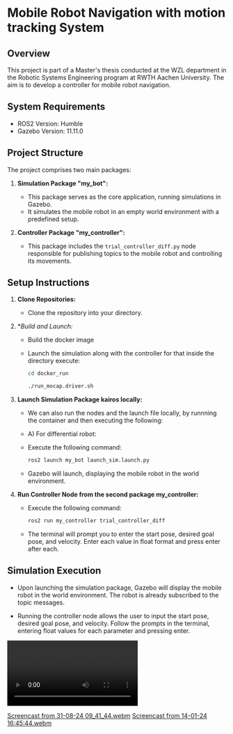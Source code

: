 # Mobile Robot Navigation with motion tracking System

## Overview

This project is part of a Master's thesis conducted at the WZL department in the Robotic Systems Engineering program at RWTH Aachen University. The aim is to develop a controller for mobile robot navigation.

## System Requirements

- ROS2 Version: Humble
- Gazebo Version: 11.11.0

## Project Structure

The project comprises two main packages:

1. **Simulation Package "my_bot":**
   - This package serves as the core application, running simulations in Gazebo.
   - It simulates the mobile robot in an empty world environment with a predefined setup.

2. **Controller Package "my_controller":**
   - This package includes the `trial_controller_diff.py` node responsible for publishing topics to the mobile robot and controlling its movements.

## Setup Instructions

1. **Clone Repositories:**

   - Clone the repository into your directory.

3. **Build and Launch:*
   - Build the docker image
   - Launch the simulation along with the controller for that inside the directory execute:
     ```sh
     cd docker_run
     ``` 

     ```sh
     ./run_mocap.driver.sh
     ```
4. **Launch Simulation Package kairos locally:**
   - We can also run the nodes and the launch file locally, by runnning the container and then executing the following:
   - A) For differential robot:
   - Execute the following command:
     ```sh
     ros2 launch my_bot launch_sim.launch.py
     ```


   - Gazebo will launch, displaying the mobile robot in the world environment. 

6. **Run Controller Node from the second package my_controller:**
   - Execute the following command:
     ```sh
     ros2 run my_controller trial_controller_diff
     ```
   - The terminal will prompt you to enter the start pose, desired goal pose, and velocity. Enter each value in float format and press enter after each.

## Simulation Execution

- Upon launching the simulation package, Gazebo will display the mobile robot in the world environment. The robot is already subscribed to the topic messages.

- Running the controller node allows the user to input the start pose, desired goal pose, and velocity. Follow the prompts in the terminal, entering float values for each parameter and pressing enter.



<video src="Screencast%20from%2022-01-24%2017-56-16-2.mp4" controls title="Title"></video>



[Screencast from 31-08-24 09_41_44.webm](https://github.com/user-attachments/assets/ad683649-aa48-4239-839d-4e40b8552fbb)
[Screencast from 14-01-24 16:45:44.webm](https://github.com/brunogaldos/Mobile-robot-controller-/assets/95909869/1dd44d8d-42cc-45f0-877f-6009fd75ea3d)




